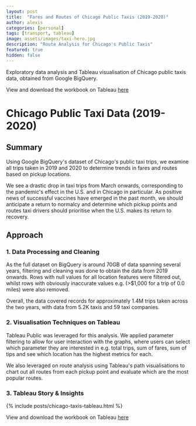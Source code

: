 ```yaml
---
layout: post
title:  "Fares and Routes of Chicago Public Taxis (2019-2020)"
author: alexis
categories: [personal]
tags: [transport, tableau]
image: assets/images/taxi-hero.jpg
description: "Route Analysis for Chicago's Public Taxis"
featured: true
hidden: false
---
```


Exploratory data analysis and Tableau visualisation of Chicago public taxis data, obtained from Google BigQuery.

View and download the workbook on Tableau [here](https://public.tableau.com/shared/RY887TZ4Y?:display_count=y&:origin=viz_share_link)

# Chicago Public Taxi Data (2019-2020)

## Summary

Using Google BigQuery's dataset of Chicago's public taxi trips, we examine all trips taken in 2019 and 2020 to determine trends in fares and routes based on pickup locations. 

We see a drastic drop in taxi trips from March onwards, corresponding to the pandemic's effect in the U.S. and in Chicago in particular. As positive news of successful vaccines have emerged in the past month, we should anticipate a return to normalcy and determine which pickup points and routes taxi drivers should prioritise when the U.S. makes its return to recovery.

## Approach

### 1. Data Processing and Cleaning

As the full dataset on BigQuery is around 70GB of data spanning several years, filtering and cleaning was done to obtain the data from 2019 onwards. Rows with null values for all location features were filtered out, whilst rows with obviously inaccurate values e.g. (>$1,000 for a trip of 0.0 miles) were also removed.

Overall, the data covered records for approximately 1.4M trips taken across the two years, with data from 5.2K taxis and 59 taxi companies.

### 2. Visualisation Techniques on Tableau

Tableau Public was leveraged for this analysis. We applied parameter filtering to allow for user interaction with the graphs, where users can select which parameter they are interested in e.g. total trips, sum of fares, sum of tips and see which location has the highest metrics for each. 

We also leveraged on route analysis using Tableau's path visualisations to chart out all routes from each pickup point and evaluate which are the most popular routes.

### 3. Tableau Story & Insights

{% include posts/chicago-taxis-tableau.html %}

View and download the workbook on Tableau [here](https://public.tableau.com/shared/RY887TZ4Y?:display_count=y&:origin=viz_share_link)
